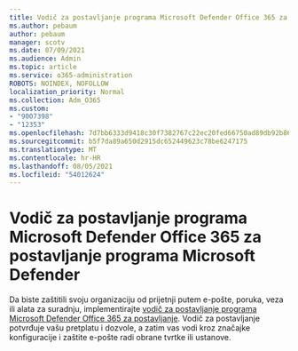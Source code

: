 ```yaml
---
title: Vodič za postavljanje programa Microsoft Defender Office 365 za postavljanje programa Microsoft Defender
ms.author: pebaum
author: pebaum
manager: scotv
ms.date: 07/09/2021
ms.audience: Admin
ms.topic: article
ms.service: o365-administration
ROBOTS: NOINDEX, NOFOLLOW
localization_priority: Normal
ms.collection: Adm_O365
ms.custom:
- "9007398"
- "12353"
ms.openlocfilehash: 7d7bb6333d9418c30f7382767c22ec20fed66750ad89db92b86a6981bf55487d
ms.sourcegitcommit: b5f7da89a650d2915dc652449623c78be6247175
ms.translationtype: MT
ms.contentlocale: hr-HR
ms.lasthandoff: 08/05/2021
ms.locfileid: "54012624"
---
```

# <a name="microsoft-defender-for-office-365-setup-guide"></a>Vodič za postavljanje programa Microsoft Defender Office 365 za postavljanje programa Microsoft Defender

Da biste zaštitili svoju organizaciju od prijetnji putem e-pošte, poruka, veza ili alata za suradnju, implementirajte [vodič za postavljanje programa Microsoft Defender Office 365 za postavljanje](https://admin.microsoft.com/adminportal/home#/modernonboarding/office365advancedthreatprotectionadvisor). Vodič za postavljanje potvrđuje vašu pretplatu i dozvole, a zatim vas vodi kroz značajke konfiguracije i zaštite e-pošte radi obrane tvrtke ili ustanove.